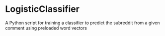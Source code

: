 # LogisticClassifier
A Python script for training a classifier to predict the subreddit from a given comment using preloaded word vectors
